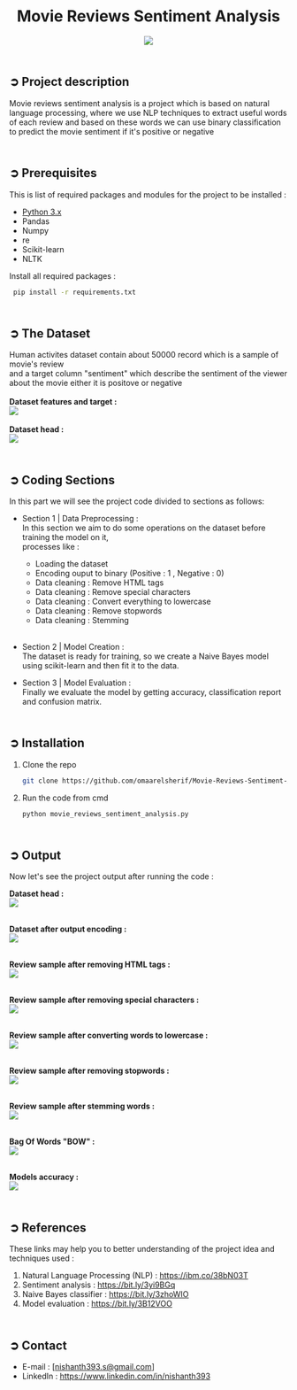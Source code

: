 <!-- PROJECT TITLE -->
<h1 align="center">Movie Reviews Sentiment Analysis</h1>

<!-- HEADER -->
<p align="center">
  <img src="Images/Movies_Header.jpg"/>
</p>

<!-- PROJECT DESCRIPTION -->
## <br>**➲ Project description**
Movie reviews sentiment analysis is a project which is based on natural language processing, where we use NLP techniques to extract useful words of each review and based on these words we can use binary classification to predict the movie sentiment if it's positive or negative

<!-- PREREQUISTIES -->
## <br>**➲ Prerequisites**
This is list of required packages and modules for the project to be installed :
* <a href="https://www.python.org/downloads/" target="_blank">Python 3.x</a>
* Pandas 
* Numpy
* re
* Scikit-learn
* NLTK

Install all required packages :
 ```sh
  pip install -r requirements.txt
  ```
<!-- THE DATASET -->
## <br>**➲ The Dataset**
Human activites dataset contain about 50000 record which is a sample of movie's review<br>
and a target column "sentiment" which describe the sentiment of the viewer about the movie either it is positove or negative<br>
<br>**Dataset features and target :**<br>
![](Images/Dataset_Columns.png)<br>
<br>**Dataset head :**<br>
![](Images/Dataset_Head.png)

<!-- CODING SECTIONS -->
## <br>**➲ Coding Sections**
In this part we will see the project code divided to sections as follows:
<br>

- Section 1 | Data Preprocessing :<br>
In this section we aim to do some operations on the dataset before training the model on it,
<br>processes like :
  - Loading the dataset
  - Encoding ouput to binary (Positive : 1 , Negative : 0) 
  - Data cleaning : Remove HTML tags
  - Data cleaning : Remove special characters
  - Data cleaning : Convert everything to lowercase
  - Data cleaning : Remove stopwords
  - Data cleaning : Stemming<br><br>

- Section 2 | Model Creation :<br>
The dataset is ready for training, so we create a Naive Bayes model using scikit-learn and then fit it to the data.<br>

- Section 3 | Model Evaluation :<br>
Finally we evaluate the model by getting accuracy, classification report and confusion matrix.

<!-- INSTALLATION -->
## <br>**➲ Installation**
1. Clone the repo
   ```sh
   git clone https://github.com/omaarelsherif/Movie-Reviews-Sentiment-Analysis-Using-Machine-Learning.git
   ```
2. Run the code from cmd
   ```sh
   python movie_reviews_sentiment_analysis.py
   ```

<!-- OUTPUT -->
## <br>**➲ Output**
Now let's see the project output after running the code :

**Dataset head :**<br>
![](/Images/Output_1_Dataset_Head.png)<br><br>

**Dataset after output encoding :**<br>
![](/Images/Output_2_Dataset_After_Encoding.png)<br><br>

**Review sample after removing HTML tags :**<br>
![](/Images/Output_3_Review_After_Remove_HTML.png)<br><br>

**Review sample after removing special characters :**<br>
![](/Images/Output_4_Review_After_Remove_Special_Chars.png)<br><br>

**Review sample after converting words to lowercase :**<br>
![](/Images/Output_5_Review_After_Converting_To_Lowercase.png)<br><br>

**Review sample after removing stopwords :**<br>
![](/Images/Output_6_Review_After_Remove_Stopwords.png)<br><br>

**Review sample after stemming words :**<br>
![](/Images/Output_7_Review_After_Stemming_Words.png)<br><br>

**Bag Of Words "BOW" :**<br>
![](/Images/Output_8_BOW.png)<br><br>

**Models accuracy :**<br>
![](/Images/Output_9_Models_Accuracy.png)<br>

<!-- REFERENCES -->
## <br>**➲ References**
These links may help you to better understanding of the project idea and techniques used :
1. Natural Language Processing (NLP) : https://ibm.co/38bN03T
2. Sentiment analysis : https://bit.ly/3yi9BGq
3. Naive Bayes classifier : https://bit.ly/3zhoWIO
4. Model evaluation : https://bit.ly/3B12VOO

<!-- CONTACT -->
## <br>**➲ Contact**
- E-mail   : [nishanth393.s@gmail.com]
- LinkedIn : https://www.linkedin.com/in/nishanth393

